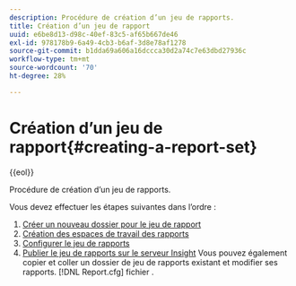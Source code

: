```yaml
---
description: Procédure de création d’un jeu de rapports.
title: Création d’un jeu de rapport
uuid: e6be8d13-d98c-40ef-83c5-af65b667de46
exl-id: 978178b9-6a49-4cb3-b6af-3d8e78af1278
source-git-commit: b1dda69a606a16dccca30d2a74c7e63dbd27936c
workflow-type: tm+mt
source-wordcount: '70'
ht-degree: 28%

---
```


# Création d’un jeu de rapport{#creating-a-report-set}

{{eol}}

Procédure de création d’un jeu de rapports.

Vous devez effectuer les étapes suivantes dans l’ordre :

1. [Créer un nouveau dossier pour le jeu de rapport](../../../../home/c-rpt-oview/c-work-rpt-sets/t-create-rpt-set/t-new-fldr-rpt-set.md#task-9936b9c1f0624732a24087d8fa3f2617)
1. [Création des espaces de travail des rapports](../../../../home/c-rpt-oview/c-work-rpt-sets/t-create-rpt-set/t-create-rpt-wrksp.md#task-993b616031904352acae13df6461e20b)
1. [Configurer le jeu de rapports](../../../../home/c-rpt-oview/c-work-rpt-sets/t-create-rpt-set/t-config-rpt-set/t-config-rpt-set.md#task-cfb2fd0c28bc48c2acdd582fe0d670d0)
1. [Publier le jeu de rapports sur le serveur Insight](../../../../home/c-rpt-oview/c-work-rpt-sets/t-create-rpt-set/t-pub-rpt-set.md#task-3fc45e02aa364b8d815a969b8adc2c27)
Vous pouvez également copier et coller un dossier de jeu de rapports existant et modifier ses rapports. [!DNL Report.cfg] fichier .
